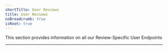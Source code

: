 ```yaml
---
shortTitle: User Reviews
title: User Reviews
noBreadcrumb: true
isRoot: true
---
```


This section provides information on all our Review-Specific User Endpoints

---

<Overview />